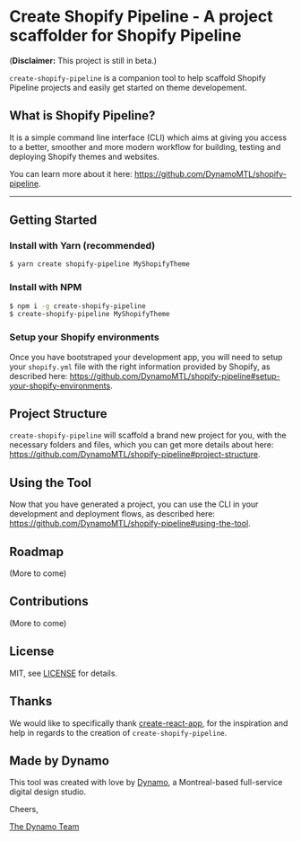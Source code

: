 # Create Shopify Pipeline - A project scaffolder for Shopify Pipeline

(**Disclaimer:** This project is still in beta.)

`create-shopify-pipeline` is a companion tool to help scaffold Shopify Pipeline projects and easily get started on theme developement.

## What is Shopify Pipeline?
It is a simple command line interface (CLI) which aims at giving you access to a better, smoother and more modern workflow for building, testing and deploying Shopify themes and websites.

You can learn more about it here: https://github.com/DynamoMTL/shopify-pipeline.

---

## Getting Started

### Install with Yarn (recommended)
```bash
$ yarn create shopify-pipeline MyShopifyTheme
```

### Install with NPM
```bash
$ npm i -g create-shopify-pipeline
$ create-shopify-pipeline MyShopifyTheme
```

### Setup your Shopify environments
Once you have bootstraped your development app, you will need to setup your `shopify.yml` file with the right information provided by Shopify, as described here: https://github.com/DynamoMTL/shopify-pipeline#setup-your-shopify-environments.

## Project Structure
`create-shopify-pipeline` will scaffold a brand new project for you, with the necessary folders and files, which you can get more details about here: https://github.com/DynamoMTL/shopify-pipeline#project-structure.

## Using the Tool
Now that you have generated a project, you can use the CLI in your development and deployment flows, as described here: https://github.com/DynamoMTL/shopify-pipeline#using-the-tool.

## Roadmap
(More to come)

## Contributions
(More to come)

## License
MIT, see [LICENSE](LICENSE) for details.

## Thanks
We would like to specifically thank [create-react-app](https://github.com/facebookincubator/create-react-app), for the inspiration and help in regards to the creation of `create-shopify-pipeline`.

## Made by Dynamo
This tool was created with love by [Dynamo](http://godynamo.com/), a Montreal-based full-service digital design studio.

Cheers,

[The Dynamo Team](http://godynamo.com/en/about)
